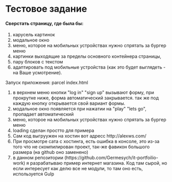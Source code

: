 <h1>Тестовое задание</h1>
<h4>Cверстать страницу, где была бы:</h4>
<ol>
<li>карусель картинок</li>
<li>модальное окно</li>
<li>меню, которое на мобильных устройствах нужно спрятать за бургер меню</li>
<li>картинки выходящие за пределы основного контейнера страницы,</li>
<li>пару блоков с текстом</li>
<li>адаптировать под мобильные устройства (как это будет выглядеть - на Ваше усмотрение).</li>
</ol>

<p>Запуск приложения: parcel index.html</p>

<ol>
<li> в верхнем меню кнопки "log in" "sign up" вызывают форму, при прокрутке ниже, форма автоматический закрывается.
так же под каждую кнопку открывается свой вариант формы.
</li>
<li>модальное окно появляется при нажатии на "play" "lets go", пропадает автоматический</li>
<li>меню, которое на мобильных устройствах нужно спрятать за бургер меню</li>
<li>loading сделан простто для примера</li>
<li>Сам код выгруужен на хостин вот адресс http://alexws.com/</li>
<li>При просмотре сата с хостинга, есть ошибка в консоле, это из-за того что не скомпилирован проект, так-же 
фавикон большого размера (на github оно заменено)</li>
<li>в данном репозитории (https://github.com/Germesych/it-portfoilio-work) я разрабатываю пример интернет магазина. 
Код там сырой, но если интересует как делю все не модули, то там оно есть, используется Gulp
</li>
</ol>





